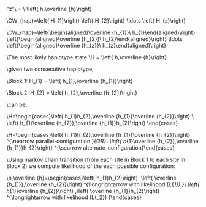 
\"z"\ = \ \left\{ h,\overline {h}\right\}

\CW_{hap}=\left\{ H_{1}\right\} \left\{ H_{2}\right\} \ldots \left\{ H_{z}\right\}

\CW_{hap}=\left\{\begin{aligned}\overline {h_{1}}\\ h_{1}\end{aligned}\right\} \left\{\begin{aligned}\overline {h_{2}}\\ h_{2}\end{aligned}\right\} \ldots \left\{\begin{aligned}\overline {h_{z}}\\ h_{z}\end{aligned}\right\}


\The most likely haplotype state 
\H = \left\{ h,\overline {h}\right\} 

\given two consecutive haplotype,

\Block 1:  H_{1} = \left\{ h_{1},\overline {h_{1}}\right\}

\Block 2:  H_{2} = \left\{ h_{2},\overline {h_{2}}\right\}

\can be,

\H=\begin{cases}\left\{ h_{1}h_{2},\overline {h_{1}}\overline {h_{2}}\right\} \\ \left\{ h_{1}\overline {h_{2}},\overline {h_{1}}h_{2}\right\} \end{cases}

\H=\begin{cases}\left\{ h_{1}h_{2},\overline {h_{1}}\overline {h_{2}}\right\} ^{\nearrow parallel-configuration }_{OR}\\ \left\{ h_{1}\overline {h_{2}},\overline {h_{1}}h_{2}\right\} ^{\searrow alternate-configuration}\end{cases}

\Using markov chain transition (from each site in Block 1 to each site in Block 2) we compute likelihood of the each possible configuration:

\h,\overline {h}=\begin{cases}\left( h_{1}h_{2}\right) ,\left( \overline {h_{1}},\overline {h_{2}}\right) ^{\longrightarrow with likelihood (L{_1}) }\\ \left( h_{1}\overline {h_{2}}\right) ,\left( \overline {h_{1}}h_{2}\right) ^{\longrightarrow with likelihood (L{_2}) }\end{cases}

